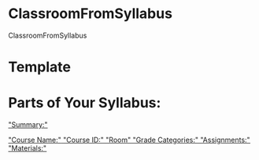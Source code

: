 # ClassroomFromSyllabus
ClassroomFromSyllabus


# Template

# Parts of Your Syllabus:
<ins>"Summary:"<ins>

<ins>"Course Name:"<ins>
<ins>"Course ID:"<ins>
<ins>"Room"<ins>
<ins>"Grade Categories:"<ins>
<ins>"Assignments:"<ins>
<ins>"Materials:"<ins>

